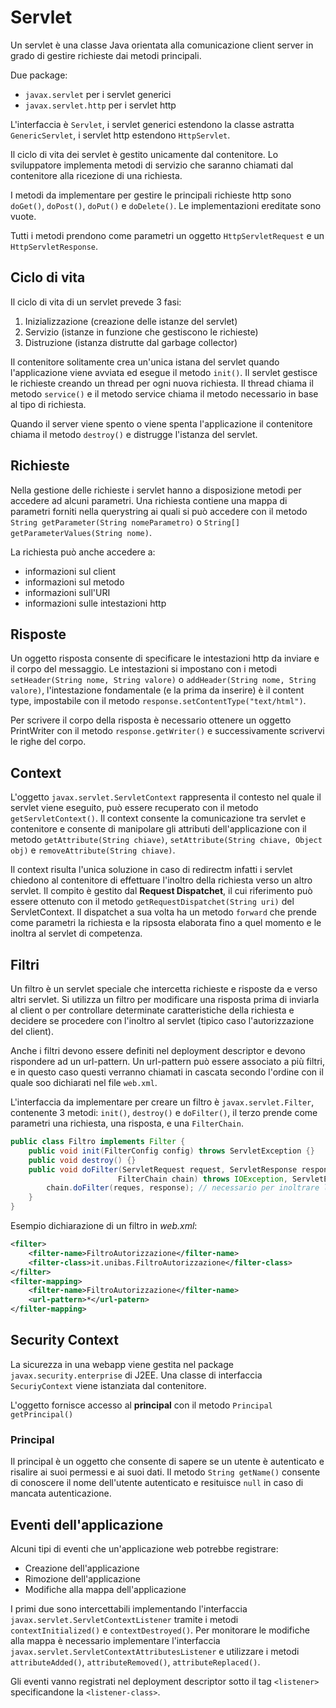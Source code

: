 # Servlet

Un servlet è una classe Java orientata alla comunicazione client server in grado di gestire richieste dai metodi principali.

Due package:

- `javax.servlet` per i servlet generici
- `javax.servlet.http` per i servlet http

L'interfaccia è `Servlet`, i servlet generici estendono la classe astratta `GenericServlet`, i servlet http estendono `HttpServlet`.

Il ciclo di vita dei servlet è gestito unicamente dal contenitore. Lo sviluppatore implementa metodi di servizio che saranno chiamati dal contenitore alla ricezione di una richiesta.

I metodi da implementare per gestire le principali richieste http sono `doGet()`, `doPost()`, `doPut()` e `doDelete()`. Le implementazioni ereditate sono vuote.

Tutti i metodi prendono come parametri un oggetto `HttpServletRequest` e un `HttpServletResponse`.

## Ciclo di vita

Il ciclo di vita di un servlet prevede 3 fasi:

1. Inizializzazione (creazione delle istanze del servlet)
2. Servizio (istanze in funzione che gestiscono le richieste)
3. Distruzione (istanza distrutte dal garbage collector)

Il contenitore solitamente crea un'unica istana del servlet quando l'applicazione viene avviata ed esegue il metodo `init()`. Il servlet gestisce le richieste creando un thread per ogni nuova richiesta. Il thread chiama il metodo `service()` e il metodo service chiama il metodo necessario in base al tipo di richiesta.

Quando il server viene spento o viene spenta l'applicazione il contenitore chiama il metodo `destroy()` e distrugge l'istanza del servlet.

## Richieste 

Nella gestione delle richieste i servlet hanno a disposizione metodi per accedere ad alcuni parametri. Una richiesta contiene una mappa di parametri forniti nella querystring ai quali si può accedere con il metodo `String getParameter(String nomeParametro)` o `String[] getParameterValues(String nome)`.

La richiesta può anche accedere a:

- informazioni sul client
- informazioni sul metodo
- informazioni sull'URI
- informazioni sulle intestazioni http

## Risposte

Un oggetto risposta consente di specificare le intestazioni http da inviare e il corpo del messaggio. Le intestazioni si impostano con i metodi `setHeader(String nome, String valore)` o `addHeader(String nome, String valore)`, l'intestazione fondamentale (e la prima da inserire) è il content type, impostabile con il metodo `response.setContentType("text/html")`.

Per scrivere il corpo della risposta è necessario ottenere un oggetto PrintWriter con il metodo `response.getWriter()` e successivamente scrivervi le righe del corpo.

## Context

L'oggetto `javax.servlet.ServletContext` rappresenta il contesto nel quale il servlet viene eseguito, può essere recuperato con il metodo `getServletContext()`. Il context consente la comunicazione tra servlet e contenitore e consente di manipolare gli attributi dell'applicazione con il metodo `getAttribute(String chiave)`, `setAttribute(String chiave, Object obj)` e `removeAttribute(String chiave)`.

Il context risulta l'unica soluzione in caso di redirectm infatti i servlet chiedono al contenitore di effettuare l'inoltro della richiesta verso un altro servlet. Il compito è gestito dal __Request Dispatchet__, il cui riferimento può essere ottenuto con il metodo `getRequestDispatchet(String uri)` del ServletContext. Il dispatchet a sua volta ha un metodo `forward` che prende come parametri la richiesta e la ripsosta elaborata fino a quel momento e le inoltra al servlet di competenza.

## Filtri

Un filtro è un servlet speciale che intercetta richieste e risposte da e verso altri servlet. Si utilizza un filtro per modificare una risposta prima di inviarla al client o per controllare determinate caratteristiche della richiesta e decidere se procedere con l'inoltro al servlet (tipico caso l'autorizzazione del client).

Anche i filtri devono essere definiti nel deployment descriptor e devono rispondere ad un url-pattern. Un url-pattern può essere associato a più filtri, e in questo caso questi verranno chiamati in cascata secondo l'ordine con il quale soo dichiarati nel file `web.xml`.

L'interfaccia da implementare per creare un filtro è `javax.servlet.Filter`, contenente 3 metodi: `init()`, `destroy()` e `doFilter()`, il terzo prende come parametri una richiesta, una risposta, e una `FilterChain`.

```java
public class Filtro implements Filter {
    public void init(FilterConfig config) throws ServletException {}
    public void destroy() {}
    public void doFilter(ServletRequest request, ServletResponse response,
                        FilterChain chain) throws IOException, ServletException {
        chain.doFilter(reques, response); // necessario per inoltrare la richiesta
    }
}
```
Esempio dichiarazione di un filtro in _web.xml_:

```xml
<filter>
    <filter-name>FiltroAutorizzazione</filter-name>
    <filter-class>it.unibas.FiltroAutorizzazione</filter-class>
</filter>
<filter-mapping>
    <filter-name>FiltroAutorizzazione</filter-name>
    <url-pattern>*</url-patern>
</filter-mapping>
```

## Security Context

La sicurezza in una webapp viene gestita nel package `javax.security.enterprise` di J2EE. Una classe di interfaccia `SecuriyContext` viene istanziata dal contenitore.

L'oggetto fornisce accesso al __principal__ con il metodo `Principal getPrincipal()`

### Principal

Il principal è un oggetto che consente di sapere se un utente è autenticato e risalire ai suoi permessi e ai suoi dati. Il metodo `String getName()` consente di conoscere il nome dell'utente autenticato e resituisce `null` in caso di mancata autenticazione.

## Eventi dell'applicazione

Alcuni tipi di eventi che un'applicazione web potrebbe registrare:

- Creazione dell'applicazione
- Rimozione dell'applicazione
- Modifiche alla mappa dell'applicazione

I primi due sono intercettabili implementando l'interfaccia `javax.servlet.ServletContextListener` tramite i metodi `contextInitialized()` e `contextDestroyed()`. Per monitorare le modifiche alla mappa è necessario implementare l'interfaccia `javax.servlet.ServletContextAttributesListener` e utilizzare i metodi `attributeAdded()`, `attributeRemoved()`, `attributeReplaced()`.

Gli eventi vanno registrati nel deployment descriptor sotto il tag `<listener>` specificandone la `<listener-class>`.